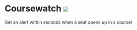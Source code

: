 # Coursewatch <img src="https://travis-ci.org/Sueztech/Coursewatch.svg?branch=master" />
Get an alert within seconds when a seat opens up in a course!
